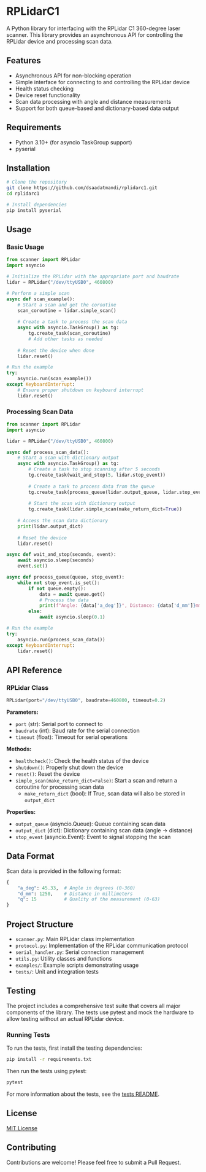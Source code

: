 # RPLidarC1

A Python library for interfacing with the RPLidar C1 360-degree laser scanner. This library provides an asynchronous API for controlling the RPLidar device and processing scan data.

## Features

- Asynchronous API for non-blocking operation
- Simple interface for connecting to and controlling the RPLidar device
- Health status checking
- Device reset functionality
- Scan data processing with angle and distance measurements
- Support for both queue-based and dictionary-based data output

## Requirements

- Python 3.10+ (for asyncio TaskGroup support)
- pyserial

## Installation

```bash
# Clone the repository
git clone https://github.com/dsaadatmandi/rplidarc1.git
cd rplidarc1

# Install dependencies
pip install pyserial
```

## Usage

### Basic Usage

```python
from scanner import RPLidar
import asyncio

# Initialize the RPLidar with the appropriate port and baudrate
lidar = RPLidar("/dev/ttyUSB0", 460800)

# Perform a simple scan
async def scan_example():
    # Start a scan and get the coroutine
    scan_coroutine = lidar.simple_scan()
    
    # Create a task to process the scan data
    async with asyncio.TaskGroup() as tg:
        tg.create_task(scan_coroutine)
        # Add other tasks as needed
    
    # Reset the device when done
    lidar.reset()

# Run the example
try:
    asyncio.run(scan_example())
except KeyboardInterrupt:
    # Ensure proper shutdown on keyboard interrupt
    lidar.reset()
```

### Processing Scan Data

```python
from scanner import RPLidar
import asyncio

lidar = RPLidar("/dev/ttyUSB0", 460800)

async def process_scan_data():
    # Start a scan with dictionary output
    async with asyncio.TaskGroup() as tg:
        # Create a task to stop scanning after 5 seconds
        tg.create_task(wait_and_stop(5, lidar.stop_event))
        
        # Create a task to process data from the queue
        tg.create_task(process_queue(lidar.output_queue, lidar.stop_event))
        
        # Start the scan with dictionary output
        tg.create_task(lidar.simple_scan(make_return_dict=True))
    
    # Access the scan data dictionary
    print(lidar.output_dict)
    
    # Reset the device
    lidar.reset()

async def wait_and_stop(seconds, event):
    await asyncio.sleep(seconds)
    event.set()

async def process_queue(queue, stop_event):
    while not stop_event.is_set():
        if not queue.empty():
            data = await queue.get()
            # Process the data
            print(f"Angle: {data['a_deg']}°, Distance: {data['d_mm']}mm, Quality: {data['q']}")
        else:
            await asyncio.sleep(0.1)

# Run the example
try:
    asyncio.run(process_scan_data())
except KeyboardInterrupt:
    lidar.reset()
```

## API Reference

### RPLidar Class

```python
RPLidar(port="/dev/ttyUSB0", baudrate=460800, timeout=0.2)
```

**Parameters:**
- `port` (str): Serial port to connect to
- `baudrate` (int): Baud rate for the serial connection
- `timeout` (float): Timeout for serial operations

**Methods:**
- `healthcheck()`: Check the health status of the device
- `shutdown()`: Properly shut down the device
- `reset()`: Reset the device
- `simple_scan(make_return_dict=False)`: Start a scan and return a coroutine for processing scan data
  - `make_return_dict` (bool): If True, scan data will also be stored in `output_dict`

**Properties:**
- `output_queue` (asyncio.Queue): Queue containing scan data
- `output_dict` (dict): Dictionary containing scan data (angle -> distance)
- `stop_event` (asyncio.Event): Event to signal stopping the scan

## Data Format

Scan data is provided in the following format:

```python
{
    "a_deg": 45.33,  # Angle in degrees (0-360)
    "d_mm": 1250,    # Distance in millimeters
    "q": 15          # Quality of the measurement (0-63)
}
```

## Project Structure

- `scanner.py`: Main RPLidar class implementation
- `protocol.py`: Implementation of the RPLidar communication protocol
- `serial_handler.py`: Serial connection management
- `utils.py`: Utility classes and functions
- `examples/`: Example scripts demonstrating usage
- `tests/`: Unit and integration tests

## Testing

The project includes a comprehensive test suite that covers all major components of the library. The tests use pytest and mock the hardware to allow testing without an actual RPLidar device.

### Running Tests

To run the tests, first install the testing dependencies:

```bash
pip install -r requirements.txt
```

Then run the tests using pytest:

```bash
pytest
```

For more information about the tests, see the [tests README](tests/README.md).

## License

[MIT License](LICENSE)

## Contributing

Contributions are welcome! Please feel free to submit a Pull Request.
